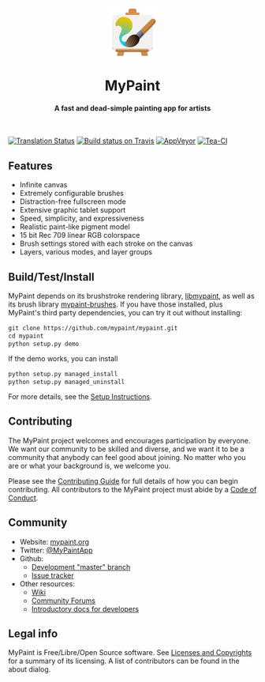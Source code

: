 <p align="center">
    <img src="pixmaps/mypaint_logo.png?raw=true" height="100px"/>
    <h1 align="center">MyPaint</h1>
    <h4 align="center">
      A fast and dead-simple painting app for artists
    </h4>
  <br>
</p>

[![Translation Status](https://hosted.weblate.org/widgets/mypaint/mypaint/svg-badge.svg)](https://hosted.weblate.org/engage/mypaint/?utm_source=widget) [![Build status on Travis](https://travis-ci.org/mypaint/mypaint.svg?branch=master)](https://travis-ci.org/mypaint/mypaint) [![AppVeyor](https://ci.appveyor.com/api/projects/status/3s54192cipo2d4js/branch/master?svg=true)](https://ci.appveyor.com/project/achadwick/mypaint/branch/master) [![Tea-CI](https://tea-ci.org/api/badges/mypaint/mypaint/status.svg)](https://tea-ci.org/mypaint/mypaint)


## Features

* Infinite canvas
* Extremely configurable brushes
* Distraction-free fullscreen mode
* Extensive graphic tablet support
* Speed, simplicity, and expressiveness
* Realistic paint-like pigment model
* 15 bit Rec 709 linear RGB colorspace
* Brush settings stored with each stroke on the canvas
* Layers, various modes, and layer groups

## Build/Test/Install

MyPaint depends on its brushstroke rendering library,
[libmypaint](https://github.com/mypaint/libmypaint), as well as
its brush library [mypaint-brushes](https://github.com/mypaint/mypaint-brushes).
If you have those installed, plus MyPaint's third party dependencies,
you can try it out without installing:

    git clone https://github.com/mypaint/mypaint.git
    cd mypaint
    python setup.py demo

If the demo works, you can install

    python setup.py managed_install
    python setup.py managed_uninstall

For more details, see the [Setup Instructions](BUILDING.md).

[1]:https://github.com/mypaint/libmypaint

## Contributing

The MyPaint project welcomes and encourages participation by everyone. We want our community to be skilled and diverse, and we want it to be a community that anybody can feel good about joining. No matter who you are or what your background is, we welcome you.

Please see the [Contributing Guide](CONTRIBUTING.md) for full details of how you can begin contributing.  All contributors to the MyPaint project must abide by a [Code of Conduct](CODE_OF_CONDUCT.md).

## Community

* Website: [mypaint.org](http://mypaint.org/)
* Twitter: [@MyPaintApp](https://twitter.com/MyPaintApp)
* Github:
  - [Development "master" branch](https://github.com/mypaint/mypaint)
  - [Issue tracker](https://github.com/mypaint/mypaint/issues)
* Other resources:
  - [Wiki](https://github.com/mypaint/mypaint/wiki)
  - [Community Forums](https://community.mypaint.org)
  - [Introductory docs for developers](https://github.com/mypaint/mypaint/wiki/Development)

## Legal info

MyPaint is Free/Libre/Open Source software.  See [Licenses and
Copyrights](Licenses.md) for a summary of its licensing.  A list of
contributors can be found in the about dialog.
